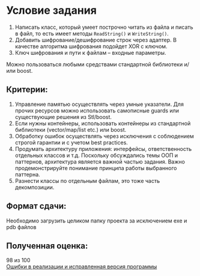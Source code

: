 # Условие задания
1.	Написать класс, который  умеет построчно читать из файла и писать в файл, то есть имеет методы `ReadString()` и `WriteString()`.
2.	Добавить шифрование/дешифрование строк через адаптер. В качестве алгоритма шифрования подойдет XOR с ключом.
3.	Ключ шифрования и пути к файлам – входные параметры.

Можно пользоваться любыми средствами стандартной библиотеки и/или boost.

## Критерии:
1.	Управление памятью осуществлять через умные указатели. Для прочих ресурсов можно использовать самописные guards или существующие решения из Stl/boost.
2.	Если нужны контейнеры, использовать контейнеры из стандартной библиотеки (vector/map/list etc.) или boost.
3.	Обработку ошибок осуществлять через исключения с соблюдением строгой гарантии и с учетом best practices. 
4.	Продумать архитектуру приложения: интерфейсы, ответственность отдельных классов и т.д. Поскольку обсуждались темы ООП и паттернов, архитектура является важной частью задания. Важно продемонстрируйте понимание принципа работы выбранного паттерна.
5.	Разнести классы по отдельным файлам, это тоже часть декомпозиции.

## Формат сдачи:
Необходимо загрузить целиком папку проекта за исключением exe и pdb файлов

## Полученная оценка:
98 из 100  
[Ошибки в реализации и исправленная версия программы](dz_1_new/)
